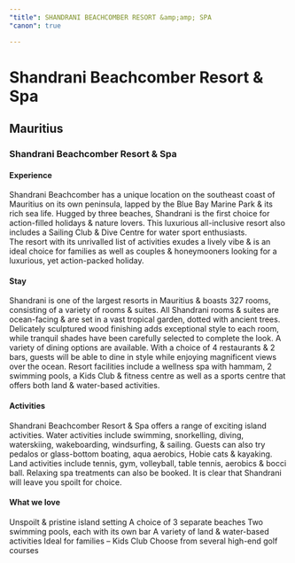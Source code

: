 ```yaml
---
"title": SHANDRANI BEACHCOMBER RESORT &amp;amp; SPA
"canon": true

---
```


# Shandrani Beachcomber Resort & Spa
## Mauritius
### Shandrani Beachcomber Resort & Spa

#### Experience
Shandrani Beachcomber has a unique location on the southeast coast of Mauritius on its own peninsula, lapped by the Blue Bay Marine Park &amp; its rich sea life.
Hugged by three beaches, Shandrani is the first choice for action-filled holidays &amp; nature lovers. This luxurious all-inclusive resort also includes a Sailing Club &amp; Dive Centre for water sport enthusiasts.  
The resort with its unrivalled list of activities exudes a lively vibe &amp; is an ideal choice for families as well as couples &amp; honeymooners looking for a luxurious, yet action-packed holiday.

#### Stay
Shandrani is one of the largest resorts in Mauritius &amp; boasts 327 rooms, consisting of a variety of rooms &amp; suites.
All Shandrani rooms &amp; suites are ocean-facing &amp; are set in a vast tropical garden, dotted with ancient trees.  Delicately sculptured wood finishing adds exceptional style to each room, while tranquil shades have been carefully selected to complete the look.
A variety of dining options are available.  With a choice of 4 restaurants &amp; 2 bars, guests will be able to dine in style while enjoying magnificent views over the ocean.
Resort facilities include a wellness spa with hammam, 2 swimming pools, a Kids Club &amp; fitness centre as well as a sports centre that offers both land &amp; water-based activities.

#### Activities
Shandrani Beachcomber Resort &amp; Spa offers a range of exciting island activities.
Water activities include swimming, snorkelling, diving, waterskiing, wakeboarding, windsurfing, &amp; sailing.  Guests can also try pedalos or glass-bottom boating, aqua aerobics, Hobie cats &amp; kayaking. 
Land activities include tennis, gym, volleyball, table tennis, aerobics &amp; bocci ball.  Relaxing spa treatments can also be booked.
It is clear that Shandrani will leave you spoilt for choice.


#### What we love
Unspoilt &amp; pristine island setting
A choice of 3 separate beaches
Two swimming pools, each with its own bar
A variety of land &amp; water-based activities
Ideal for families – Kids Club
Choose from several high-end golf courses